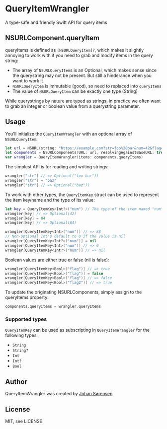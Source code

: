 # QueryItemWrangler

A type-safe and friendly Swift API for query items

## NSURLComponent.queryItem

queryItems is defined as `[NSURLQueryItem]?`, which makes it slightly annoying to work with if you need to grab and modify items in the query string:

* The array of `NSURLQueryItem`s is an Optional, which makes sense since the querystring may not be present. But still a hinderance when you want to work it
* `NSURLQueryItem` is immutable (good), so need to replaced into `queryItems`
* The value of `NSURLQueryItem` can be exactly one type (String)

While querystrings by nature are typed as strings, in practice we often want to grab an integer or boolean value from a querystring parameter.

## Usage

You'll initialize the `QueryItemWrangler` with an optional array of `NSURLQueryItem`:

```swift
let url = NSURL(string: "https://example.com?str=foo%20bar&num=42&flag=1&flag2=true")!
let components = NSURLComponents(URL: url, resolvingAgainstBaseURL: true)!
var wrangler = QueryItemWrangler(items: components.queryItems)
```

The simplest API is for reading and writing strings:

```swift
wrangler["str"] // => Optional("foo bar"))
wrangler["str"] = "baz"
wrangler["str"] // => Optional("baz"))
```

To work with other types, the `QueryItemKey` struct can be used to represent the item key/name and the type of its value:

```swift
let key = QueryItemKey<Int?>("num") // The type of the item named "num" is `Int?`
wrangler[key] // => Optional(42)
wrangler[key] = 84
wrangler[key] // => Optional(84)

wrangler[QueryItemKey<Int>("num")] // => 88
// Non-optional Int's default to 0 if the value is nil
wrangler[QueryItemKey<Int?>("num")] = nil
wrangler[QueryItemKey<Int>("num")] // => 0
wrangler[QueryItemKey<Int?>("num")] // => nil
```

Boolean values are either true or false (nil is false):

```swift
wrangler[QueryItemKey<Bool>("flag")] // => true
wrangler[QueryItemKey<Bool>("flag")] = false
wrangler[QueryItemKey<Bool>("flag")] // => false
wrangler[QueryItemKey<Bool>("flag2")] // => true
````

To update the originating NSURLComponents, simply assign to the queryItems property:
```swift
components.queryItems = wrangler.queryItems
```

### Supported types

`QueryItemKey` can be used as subscripting in `QueryItemWrangler` for the following types:

* `String`
* `String?`
* `Int`
* `Int?`
* `Bool`

## Author

QueryItemWrangler was created by [Johan Sørensen](http://johansorensen.com)

## License

MIT, see LICENSE